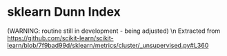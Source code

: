 # sklearn Dunn Index

(WARNING: routine still in development - being adjusted)
\n
Extracted from https://github.com/scikit-learn/scikit-learn/blob/7f9bad99d/sklearn/metrics/cluster/_unsupervised.py#L360
